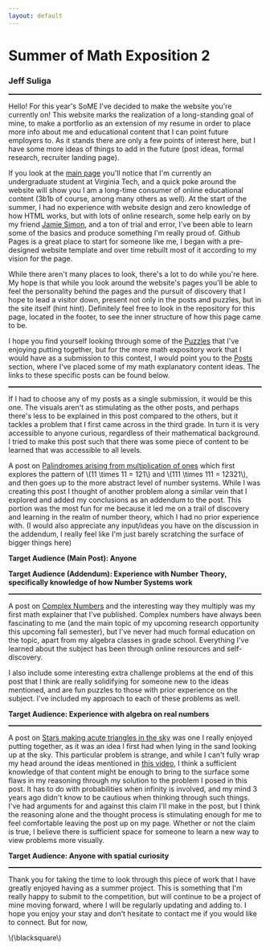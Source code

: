 ```yaml
---
layout: default
---
```


# Summer of Math Exposition 2

### Jeff Suliga

<hr style='border-top: 1px dashed;'>

Hello! For this year's SoME I've decided to make the website you're currently on! This website marks the realization of a long-standing goal of mine, to make a portforlio as an extension of my resume in order to place more info about me and educational content that I can point future employers to. As it stands there are only a few points of interest here, but I have some more ideas of things to add in the future (post ideas, formal research, recruiter landing page).

If you look at the [main page]({{site.url}}) you'll notice that I'm currently an undergraduate student at Virginia Tech, and a quick poke around the website will show you I am a long-time consumer of online educational content (3b1b of course, among many others as well). At the start of the summer, I had no experience with website design and zero knowledge of how HTML works, but with lots of online research, some help early on by my friend [Jamie Simon](https://james-simon.github.io/), and a ton of trial and error, I've been able to learn some of the basics and produce something I'm really proud of. Github Pages is a great place to start for someone like me, I began with a pre-designed website template and over time rebuilt most of it according to my vision for the page.

While there aren't many places to look, there's a lot to do while you're here. My hope is that while you look around the website's pages you'll be able to feel the personality behind the pages and the pursuit of discovery that I hope to lead a visitor down, present not only in the posts and puzzles, but in the site itself (hint hint). Definitely feel free to look in the repository for this page, located in the footer, to see the inner structure of how this page came to be.

I hope you find yourself looking through some of the [Puzzles]({{site.url}}/#puzzles) that I've enjoying putting together, but for the more math expository work that I would have as a submission to this contest, I would point you to the [Posts]({{site.url}}/#posts) section, where I've placed some of my math explanatory content ideas. The links to these specific posts can be found below.

<hr style='border-top: 1px dashed;'>

If I had to choose any of my posts as a single submission, it would be this one. The visuals aren't as stimulating as the other posts, and perhaps there's less to be explained in this post compared to the others, but it tackles a problem that I first came across in the third grade. In turn it is very accessible to anyone curious, regardless of their mathematical background. I tried to make this post such that there was some piece of content to be learned that was accessible to all levels.

A post on [Palindromes arising from multiplication of ones]({{site.url}}/Posts/PalindromicMultiplication/PalindromicMultiplication) which first explores the pattern of \\(11 \times 11 = 121\\) and \\(111 \times 111 = 12321\\), and then goes up to the more abstract level of number systems. While I was creating this post I thought of another problem along a similar vein that I explored and added my conclusions as an addendum to the post. This portion was the most fun for me because it led me on a trail of discovery and learning in the realm of number theory, which I had no prior experience with. (I would also appreciate any input/ideas you have on the discussion in the addendum, I really feel like I'm just barely scratching the surface of bigger things here)

**Target Audience (Main Post): Anyone**

**Target Audience (Addendum): Experience with Number Theory, specifically knowledge of how Number Systems work**

<hr style='border-top: 1px dashed;'>

A post on [Complex Numbers]({{site.url}}/Posts/ComplexRotations/ComplexRotations) and the interesting way they multiply was my first math explainer that I've published. Complex numbers have always been fascinating to me (and the main topic of my upcoming research opportunity this upcoming fall semester), but I've never had much formal education on the topic, apart from my algebra classes in grade school. Everything I've learned about the subject has been through online resources and self-discovery.

I also include some interesting extra challenge problems at the end of this post that I think are really solidifying for someone new to the ideas mentioned, and are fun puzzles to those with prior experience on the subject. I've included my approach to each of these problems as well.

**Target Audience: Experience with algebra on real numbers**

<hr style='border-top: 1px dashed;'>

A post on [Stars making acute triangles in the sky]({{site.url}}/Posts/StarTheorem/StarTheorem) was one I really enjoyed putting together, as it was an idea I first had when lying in the sand looking up at the sky. This particular problem is strange, and while I can't fully wrap my head around the ideas mentioned in [this video](https://www.youtube.com/watch?v=pJyKM-7IgAU), I think a sufficient knowledge of that content might be enough to bring to the surface some flaws in my reasoning through my solution to the problem I posed in this post. It has to do with probabilities when infinity is involved, and my mind 3 years ago didn't know to be cautious when thinking through such things. I've had arguments for and against this claim I'll make in the post, but I think the reasoning alone and the thought process is stimulating enough for me to feel comfortable leaving the post up on my page. Whether or not the claim is true, I believe there is sufficient space for someone to learn a new way to view problems more visually.

**Target Audience: Anyone with spatial curiosity**

<hr style='border-top: 1px dashed;'>

Thank you for taking the time to look through this piece of work that I have greatly enjoyed having as a summer project. This is something that I'm really happy to submit to the competition, but will continue to be a project of mine moving forward, where I will be regularly updating and adding to. I hope you enjoy your stay and don't hesitate to contact me if you would like to connect. But for now,

\\(\blacksquare\\)